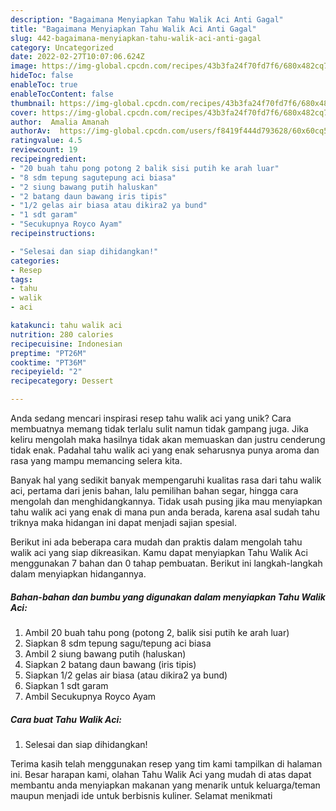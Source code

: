 ```yaml
---
description: "Bagaimana Menyiapkan Tahu Walik Aci Anti Gagal"
title: "Bagaimana Menyiapkan Tahu Walik Aci Anti Gagal"
slug: 442-bagaimana-menyiapkan-tahu-walik-aci-anti-gagal
category: Uncategorized
date: 2022-02-27T10:07:06.624Z
image: https://img-global.cpcdn.com/recipes/43b3fa24f70fd7f6/680x482cq70/tahu-walik-aci-foto-resep-utama.jpg
hideToc: false
enableToc: true
enableTocContent: false
thumbnail: https://img-global.cpcdn.com/recipes/43b3fa24f70fd7f6/680x482cq70/tahu-walik-aci-foto-resep-utama.jpg
cover: https://img-global.cpcdn.com/recipes/43b3fa24f70fd7f6/680x482cq70/tahu-walik-aci-foto-resep-utama.jpg
author:  Amalia Amanah
authorAv:  https://img-global.cpcdn.com/users/f8419f444d793628/60x60cq50/avatar.jpg
ratingvalue: 4.5
reviewcount: 19
recipeingredient:
- "20 buah tahu pong potong 2 balik sisi putih ke arah luar"
- "8 sdm tepung sagutepung aci biasa"
- "2 siung bawang putih haluskan"
- "2 batang daun bawang iris tipis"
- "1/2 gelas air biasa atau dikira2 ya bund"
- "1 sdt garam"
- "Secukupnya Royco Ayam"
recipeinstructions:

- "Selesai dan siap dihidangkan!"
categories:
- Resep
tags:
- tahu
- walik
- aci

katakunci: tahu walik aci 
nutrition: 280 calories
recipecuisine: Indonesian
preptime: "PT26M"
cooktime: "PT36M"
recipeyield: "2"
recipecategory: Dessert

---
```



Anda sedang mencari inspirasi resep tahu walik aci yang unik? Cara membuatnya memang tidak terlalu sulit namun tidak gampang juga. Jika keliru mengolah maka hasilnya tidak akan memuaskan dan justru cenderung tidak enak. Padahal tahu walik aci yang enak seharusnya punya aroma dan rasa yang mampu memancing selera kita.


Banyak hal yang sedikit banyak mempengaruhi kualitas rasa dari tahu walik aci, pertama dari jenis bahan, lalu pemilihan bahan segar, hingga cara mengolah dan menghidangkannya. Tidak usah pusing jika mau menyiapkan tahu walik aci yang enak di mana pun anda berada, karena asal sudah tahu triknya maka hidangan ini dapat menjadi sajian spesial.




Berikut ini ada beberapa cara mudah dan praktis dalam mengolah tahu walik aci yang siap dikreasikan. Kamu dapat menyiapkan Tahu Walik Aci menggunakan 7 bahan dan 0 tahap pembuatan. Berikut ini langkah-langkah dalam menyiapkan hidangannya.

<!--inarticleads1-->

##### Bahan-bahan dan bumbu yang digunakan dalam menyiapkan Tahu Walik Aci:

1. Ambil 20 buah tahu pong (potong 2, balik sisi putih ke arah luar)
1. Siapkan 8 sdm tepung sagu/tepung aci biasa
1. Ambil 2 siung bawang putih (haluskan)
1. Siapkan 2 batang daun bawang (iris tipis)
1. Siapkan 1/2 gelas air biasa (atau dikira2 ya bund)
1. Siapkan 1 sdt garam
1. Ambil Secukupnya Royco Ayam




<!--inarticleads2-->

##### Cara buat Tahu Walik Aci:


1. Selesai dan siap dihidangkan!



Terima kasih telah menggunakan resep yang tim kami tampilkan di halaman ini. Besar harapan kami, olahan Tahu Walik Aci yang mudah di atas dapat membantu anda menyiapkan makanan yang menarik untuk keluarga/teman maupun menjadi ide untuk berbisnis kuliner. Selamat menikmati
